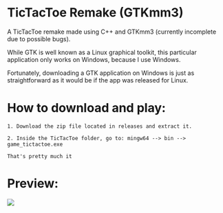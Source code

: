 # TicTacToe Remake (GTKmm3)
A TicTacToe remake made using C++ and GTKmm3 (currently incomplete due to possible bugs).

While GTK is well known as a Linux graphical toolkit, this particular application only works on Windows, because I use Windows.

Fortunately, downloading a GTK application on Windows is just as straightforward as it would be if the app was released for Linux.

# How to download and play:

```
1. Download the zip file located in releases and extract it.

2. Inside the TicTacToe folder, go to: mingw64 --> bin --> game_tictactoe.exe

That's pretty much it
```

# Preview:
![](https://i.imgur.com/frm1Zcw.gif)
